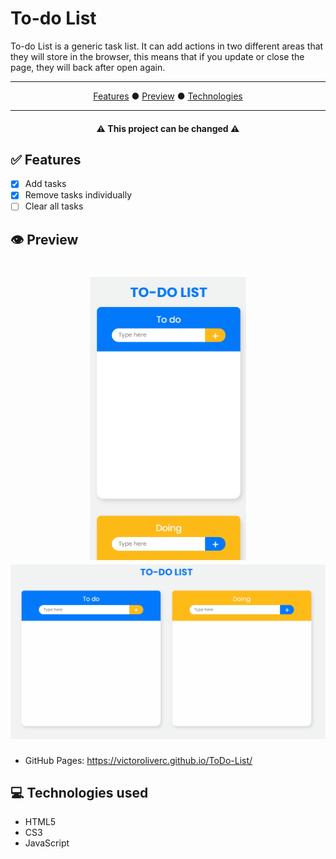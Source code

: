 # To-do List

<p> To-do List is a generic task list. It can add actions in two different areas that they will store in the browser, this means that if you update or close the page, they will back after open again.</p>

<hr>
<p align="center">
  <a href="#features">Features</a> ●
  <a href="#preview">Preview</a> ● 
  <a href="#technologies">Technologies</a>
</p>
<hr>

<h4 align="center"> ⚠️ This project can be changed ⚠️</h4>

<h2 id="features">✅ Features</h2>

- [x] Add tasks
- [x] Remove tasks individually
- [ ] Clear all tasks

<h2 id="preview">👁️ Preview</h2>

<h1 align="center">
  <img width=250 src="./assets/todoList-mobile.gif" alt="mobile-version">
  <img width=700 src="./assets/todoList.gif" alt="desktop-version">
</h1>

- GitHub Pages: https://victoroliverc.github.io/ToDo-List/

<h2 id="technologies">💻 Technologies used</h2>

- HTML5
- CS3
- JavaScript
